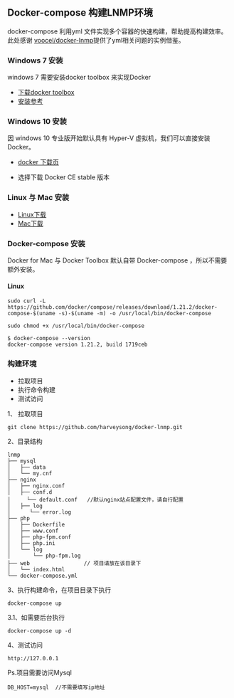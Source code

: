 ## Docker-compose 构建LNMP环境

docker-compose 利用yml 文件实现多个容器的快速构建，帮助提高构建效率。
此处感谢 [voocel/docker-lnmp](https://github.com/voocel/docker-lnmp)提供了yml相关问题的实例借鉴。
### Windows 7 安装
windows 7 需要安装docker toolbox 来实现Docker
  
* [下载docker toolbox](https://download.docker.com/win/stable/DockerToolbox.exe)
* [安装参考](https://docs.docker.com/toolbox/toolbox_install_windows/#step-2-install-docker-toolbox)

### Windows 10 安装
因 windows 10 专业版开始默认具有 Hyper-V 虚拟机，我们可以直接安装Docker。

* [docker 下载页](https://store.docker.com/editions/community/docker-ce-desktop-windows)

* 选择下载 Docker CE stable 版本
### Linux 与 Mac 安装
* [Linux下载](https://www.docker.com/community-edition#/download)
* [Mac下载](https://store.docker.com/editions/community/docker-ce-desktop-mac)
### Docker-compose 安装
Docker for Mac 与 Docker Toolbox 默认自带 Docker-compose ，所以不需要额外安装。

#### Linux

```
sudo curl -L https://github.com/docker/compose/releases/download/1.21.2/docker-compose-$(uname -s)-$(uname -m) -o /usr/local/bin/docker-compose

sudo chmod +x /usr/local/bin/docker-compose

$ docker-compose --version
docker-compose version 1.21.2, build 1719ceb
```


### 构建环境

* 拉取项目
* 执行命令构建
* 测试访问

1、 拉取项目

```
git clone https://github.com/harveysong/docker-lnmp.git
```

2、目录结构

```
lnmp
├── mysql
│   ├── data
│   └── my.cnf
├── nginx
│   ├── nginx.conf
│   ├── conf.d
│     └── default.conf   //默认nginx站点配置文件，请自行配置
│   ├── log
│      └── error.log
├── php
│   ├── Dockerfile
│   ├── www.conf
│   ├── php-fpm.conf
│   ├── php.ini
│   └── log
│       └── php-fpm.log
├── web                 // 项目请放在该目录下
│   └── index.html       
└── docker-compose.yml
```
3、执行构建命令，在项目目录下执行
```
docker-compose up
```
3.1、如需要后台执行
```
docker-compose up -d
```

4、测试访问
```
http://127.0.0.1
```

Ps.项目需要访问Mysql
```
DB_HOST=mysql  //不需要填写ip地址
```






